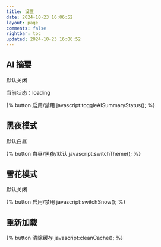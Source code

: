 ```yaml
---
title: 设置
date: 2024-10-23 16:06:52
layout: page
comments: false
rightbar: toc
updated: 2024-10-23 16:06:52
---
```


## AI 摘要

默认关闭

当前状态：<span id="chatgpt">loading</span>

{% button 启用/禁用 javascript:toggleAISummaryStatus(); %}

## 黑夜模式

默认白昼

{% button 白昼/黑夜/默认 javascript:switchTheme(); %}

## 雪花模式

默认关闭

{% button 启用/禁用 javascript:switchSnow(); %}

## 重新加载

{% button 清除缓存 javascript:cleanCache(); %}
